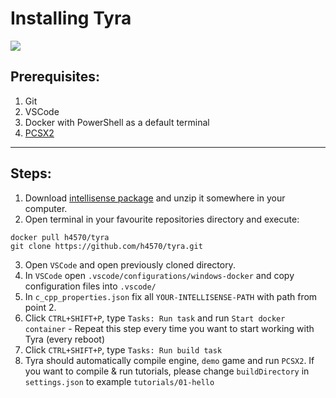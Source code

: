 # Installing Tyra

[![](https://img.shields.io/badge/Install%20time-5%20minutes-brightgreen)](#)

## Prerequisites:
1. Git
2. VSCode
3. Docker with PowerShell as a default terminal
4. [PCSX2](https://github.com/h4570/tyra/blob/master/docs/install/pcsx2.md#)

---

## Steps:
1. Download [intellisense package](http://apgcglz.cluster028.hosting.ovh.net/tyra/ps2dev-intellisense.rar) and unzip it somewhere in your computer.
2. Open terminal in your favourite repositories directory and execute: 
```
docker pull h4570/tyra
git clone https://github.com/h4570/tyra.git
```
3. Open `VSCode` and open previously cloned directory.
4. In `VSCode` open `.vscode/configurations/windows-docker` and copy configuration files into `.vscode/`
5. In `c_cpp_properties.json` fix all `YOUR-INTELLISENSE-PATH` with path from point 2.
6. Click `CTRL+SHIFT+P`, type `Tasks: Run task` and run `Start docker container` - Repeat this step every time you want to start working with Tyra (every reboot)
7. Click `CTRL+SHIFT+P`, type `Tasks: Run build task`
8. Tyra should automatically compile engine, `demo` game and run `PCSX2`. If you want to compile & run tutorials, please change `buildDirectory` in `settings.json` to example `tutorials/01-hello`